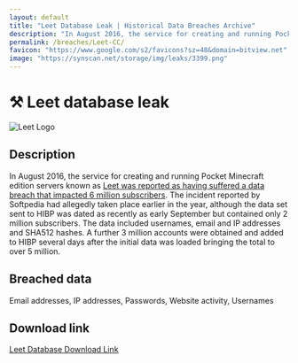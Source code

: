 ```yaml
---
layout: default
title: "Leet Database Leak | Historical Data Breaches Archive"
description: "In August 2016, the service for creating and running Pocket Minecraft edition servers known as Leet was reported as having suffered a data breach that impacted 6 million subscribers."
permalink: /breaches/Leet-CC/
favicon: "https://www.google.com/s2/favicons?sz=48&domain=bitview.net"
image: "https://synscan.net/storage/img/leaks/3399.png"
---
```


# ⚒️ Leet database leak

![Leet Logo](https://logos.haveibeenpwned.com/Leet.png)

## Description

In August 2016, the service for creating and running Pocket Minecraft edition servers known as <a href="https://redirect.trace.rip/?url=https://news.softpedia.com/news/data-for-6-million-minecraft-gamers-stolen-from-leet-cc-servers-507445.shtml" target="_blank" rel="noopener">Leet was reported as having suffered a data breach that impacted 6 million subscribers</a>. The incident reported by Softpedia had allegedly taken place earlier in the year, although the data set sent to HIBP was dated as recently as early September but contained only 2 million subscribers. The data included usernames, email and IP addresses and SHA512 hashes. A further 3 million accounts were obtained and added to HIBP several days after the initial data was loaded bringing the total to over 5 million.

## Breached data

Email addresses, IP addresses, Passwords, Website activity, Usernames 

## Download link

[Leet Database Download Link](https://redirect.trace.rip/?url=https://buzzheavier.com/9njcymdm2laa)
